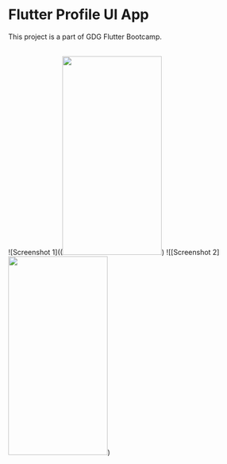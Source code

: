 # Flutter Profile UI App

This project is a part of GDG Flutter Bootcamp.<br><br>

![Screenshot 1]((<img src="https://raw.githubusercontent.com/Gupta-shifali/Shipment-Form/master/Shipment-Form/Screenshot_1.png" width="200" height="400">) ![[Screenshot 2]
<img src="https://raw.githubusercontent.com/Gupta-shifali/Shipment-Form/master/Shipment-Form/Screenshot_2.png" width="200" height="400">)